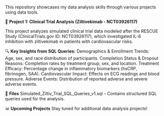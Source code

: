 This repository showcases my data analysis skills through various projects using data tools.

📌 **Project 1: Clinical Trial Analysis (Ziltivekimab - NCT03926117)**

This project analyzes simulated clinical trial data modeled after the RESCUE Study (ClinicalTrials.gov ID: NCT03926117), which investigated IL-6 inhibition with ziltivekimab in patients with cardiovascular risks. 

🔍 **Key Insights from SQL Queries:**
Demographics & Enrollment Trends: Age, sex, and race distribution of participants.
Completion Status & Dropout Reasons: Completion rates by treatment group, sex, and location.
Treatment Efficacy: Percentage change in inflammatory biomarkers (hsCRP, fibrinogen, SAA).
Cardiovascular Impact: Effects on ECG readings and blood pressure.
Adverse Events: Distribution of reported adverse and severe adverse events.

📂 **Files**
Simulated_Ziltiv_Trial_SQL_Queries_v1.sql – Contains structured SQL queries used for the analysis.

📊 **Upcoming Projects**
Stay tuned for additional data analysis projects!
